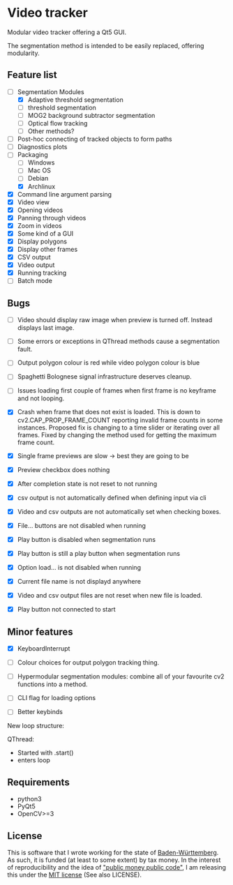 Video tracker
=============

Modular video tracker offering a Qt5 GUI.

The segmentation method is intended to be easily replaced, offering modularity.


Feature list
------------

- [ ] Segmentation Modules
    - [x] Adaptive threshold segmentation
    - [ ] threshold segmentation
    - [ ] MOG2 background subtractor segmentation
    - [ ] Optical flow tracking
    - [ ] Other methods?
- [ ] Post-hoc connecting of tracked objects to form paths
- [ ] Diagnostics plots
- [ ] Packaging
    - [ ] Windows
    - [ ] Mac OS
    - [ ] Debian
    - [x] Archlinux
- [x] Command line argument parsing
- [x] Video view
- [x] Opening videos
- [x] Panning through videos
- [x] Zoom in videos
- [x] Some kind of a GUI
- [x] Display polygons
- [x] Display other frames
- [x] CSV output
- [x] Video output
- [x] Running tracking
- [ ] Batch mode

Bugs
----

- [ ] Video should display raw image when preview is turned off. Instead displays last image.
- [ ] Some errors or exceptions in QThread methods cause a segmentation fault.
- [ ] Output polygon colour is red while video polygon colour is blue
- [ ] Spaghetti Bolognese signal infrastructure deserves cleanup.
- [ ] Issues loading first couple of frames when first frame is no keyframe and not looping.
- [x] Crash when frame that does not exist is loaded. This is down to
      cv2.CAP_PROP_FRAME_COUNT reporting invalid frame counts in some instances.
      Proposed fix is changing to a time slider or iterating over all frames.
	  Fixed by changing the method used for getting the maximum frame count.
- [x] Single frame previews are slow -> best they are going to be
- [x] Preview checkbox does nothing
- [x] After completion state is not reset to not running
- [x] csv output is not automatically defined when defining input via cli
- [x] Video and csv outputs are not automatically set when checking boxes.
- [x] File... buttons are not disabled when running
- [x] Play button is disabled when segmentation runs
- [x] Play button is still a play button when segmentation runs
- [x] Option load... is not disabled when running
- [x] Current file name is not displayd anywhere
- [x] Video and csv output files are not reset when new file is loaded.
- [x] Play button not connected to start


Minor features
--------------

- [x] KeyboardInterrupt 
- [ ] Colour choices for output polygon tracking thing.
- [ ] Hypermodular segmentation modules: combine all of your favourite cv2 functions into a method.
- [ ] CLI flag for loading options
- [ ] Better keybinds


New loop structure:

QThread:
 - Started with .start()
 - enters loop


Requirements
------------

- python3
- PyQt5
- OpenCV>=3


License
-------

This is software that I wrote working for the state of
[Baden-Württemberg](https://en.wikipedia.org/wiki/Baden-W%C3%BCrttemberg). 
As such, it is funded (at least to some extent) by tax money. In the interest
of reproducibility and the idea of ["public money public code"](https://publiccode.eu/), 
I am releasing this under the [MIT license](https://en.wikipedia.org/wiki/MIT_License) 
(See also LICENSE).

